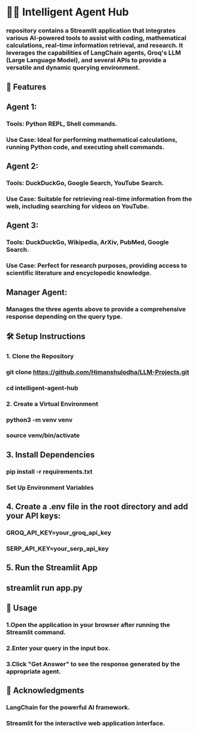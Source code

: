 # 🕵️‍♂️ Intelligent Agent Hub
### repository contains a Streamlit application that integrates various AI-powered tools to assist with coding, mathematical calculations, real-time information retrieval, and research. It leverages the capabilities of LangChain agents, Groq's LLM (Large Language Model), and several APIs to provide a versatile and dynamic querying environment.

## 🌟 Features
## Agent 1:
### Tools: Python REPL, Shell commands.
### Use Case: Ideal for performing mathematical calculations, running Python code, and executing shell commands.
## Agent 2:
### Tools: DuckDuckGo, Google Search, YouTube Search.
### Use Case: Suitable for retrieving real-time information from the web, including searching for videos on YouTube.
## Agent 3:
### Tools: DuckDuckGo, Wikipedia, ArXiv, PubMed, Google Search.
### Use Case: Perfect for research purposes, providing access to scientific literature and encyclopedic knowledge.
## Manager Agent:
### Manages the three agents above to provide a comprehensive response depending on the query type.
## 🛠️ Setup Instructions
### 1. Clone the Repository
### git clone https://github.com/Himanshulodha/LLM-Projects.git
### cd intelligent-agent-hub

### 2. Create a Virtual Environment
### python3 -m venv venv
### source venv/bin/activate

## 3. Install Dependencies
### pip install -r requirements.txt
### Set Up Environment Variables

## 4. Create a .env file in the root directory and add your API keys:
### GROQ_API_KEY=your_groq_api_key
### SERP_API_KEY=your_serp_api_key

## 5. Run the Streamlit App
## streamlit run app.py

## 🔧 Usage
### 1.Open the application in your browser after running the Streamlit command.
### 2.Enter your query in the input box.
### 3.Click "Get Answer" to see the response generated by the appropriate agent.

## 🙌 Acknowledgments
### LangChain for the powerful AI framework.
### Streamlit for the interactive web application interface.
